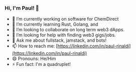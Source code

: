 ### Hi, I'm Paul! 👋

- 🔭 I’m currently working on software for ChemDirect 
- 🌱 I’m currently learning Rust, Golang, and 
- 👯 I’m looking to collaborate on long term web3 dApps.
- 🤔 I’m looking for help with finding web3 gigs/jobs.
- 💬 Ask me about fullstack, jamstack, and bots!
- 📫 How to reach me: [https://linkedin.com/in/paul-rinaldi](https://linkedin.com/in/paul-rinaldi)
- 😄 Pronouns: He/Him
- ⚡ Fun fact: I'm a quadruplet!
